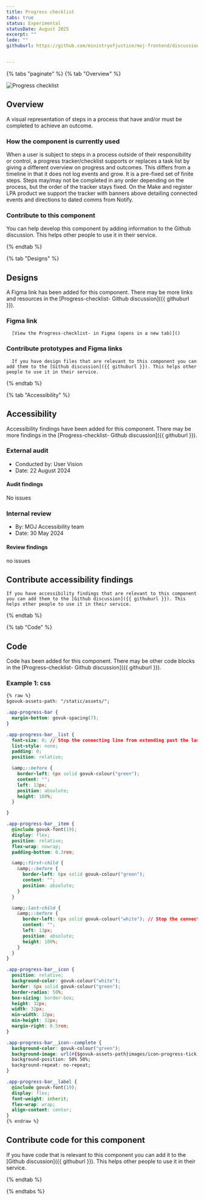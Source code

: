 ```yaml
---
title: Progress checklist 
tabs: true
status: Experimental
statusDate: August 2025
excerpt: ""
lede: ""
githuburl: https://github.com/ministryofjustice/moj-frontend/discussions/xxx


---
```


{% tabs "paginate" %}
{% tab "Overview" %}

<div class="img-container">
  <img src="/assets/images/submission-1754997319981/FireShot-Capture-102---Check-the-progress-of_anonymous-(1).png" alt="Progress checklist " />
</div>

## Overview
A visual representation of steps in a process that have and/or must be completed to achieve an outcome.	

### How the component is currently used

When a user is subject to steps in a process outside of their responsibility or control, a progress tracker/checklist supports or replaces a task list by giving a different overview on progress and outcomes. This differs from a timeline in that it does not log events and grow. It is a pre-fixed set of finite steps. Steps may/may not be completed in any order depending on the process, but the order of the tracker stays fixed. On the Make and register LPA product we support the tracker with banners above detailing connected events and directions to dated comms from Notify. 

### Contribute to this component
You can help develop this component by adding information to the Github discussion. This helps other people to use it in their service.

{% endtab %}

{% tab "Designs" %}

## Designs

A Figma link has been added for this component. There may be more links and resources in the [Progress-checklist- Github discussion]({{ githuburl }}).


### Figma link

      [View the Progress-checklist- in Figma (opens in a new tab)]()


### Contribute prototypes and Figma links

      If you have design files that are relevant to this component you can add them to the [Github discussion]({{ githuburl }}). This helps other people to use it in their service.

{% endtab %}

{% tab "Accessibility" %}

## Accessibility

Accessibility findings have been added for this component. There may be more findings in the [Progress-checklist- Github discussion]({{ githuburl }}).


### External audit

* Conducted by: User Vision	
* Date: 22 August 2024

#### Audit findings

No issues
### Internal review

* By: MOJ Accessibility team
* Date: 30 May 2024

#### Review findings

no issues

## Contribute accessibility findings

    If you have accessibility findings that are relevant to this component you can add them to the [Github discussion]({{ githuburl }}). This helps other people to use it in their service.

{% endtab %}

{% tab "Code" %}

## Code

Code has been added for this component. There may be other code blocks in the [Progress-checklist- Github discussion]({{ githuburl }}).


### Example 1: css

<div class="app-example__code" data-module="app-copy">

```css
{% raw %}
$govuk-assets-path: "/static/assets/";

.app-progress-bar {
  margin-bottom: govuk-spacing(7);
}

.app-progress-bar__list {
  font-size: 0; // Stop the connecting line from extending past the last item
  list-style: none;
  padding: 0;
  position: relative;

  &amp;::before {
    border-left: 6px solid govuk-colour("green");
    content: "";
    left: 13px;
    position: absolute;
    height: 100%;
  }

}

.app-progress-bar__item {
  @include govuk-font(19);
  display: flex;
  position: relative;
  flex-wrap: nowrap;
  padding-bottom: 0.3rem;

  &amp;:first-child {
    &amp;::before {
      border-left: 6px solid govuk-colour("green");
      content: "";
      position: absolute;
    }
  }

  &amp;:last-child {
    &amp;::before {
      border-left: 6px solid govuk-colour("white"); // Stop the connecting line from extending past the last item
      content: "";
      left: 13px;
      position: absolute;
      height: 100%;
    }
  }
}

.app-progress-bar__icon {
  position: relative;
  background-color: govuk-colour("white");
  border: 6px solid govuk-colour("green");
  border-radius: 50%;
  box-sizing: border-box;
  height: 32px;
  width: 32px;
  min-width: 32px;
  min-height: 32px;
  margin-right: 0.5rem;
}

.app-progress-bar__icon--complete {
  background-color: govuk-colour("green");
  background-image: url(#{$govuk-assets-path}images/icon-progress-tick.svg);
  background-position: 50% 50%;
  background-repeat: no-repeat;
}

.app-progress-bar__label {
  @include govuk-font(19);
  display: flex;
  font-weight: inherit;
  flex-wrap: wrap;
  align-content: center;
}
{% endraw %}
```

</div>




## Contribute code for this component

If you have code that is relevant to this component you can add it to the [Github discussion]({{ githuburl }}). This helps other people to use it in their service.

{% endtab %}

{% endtabs %}
